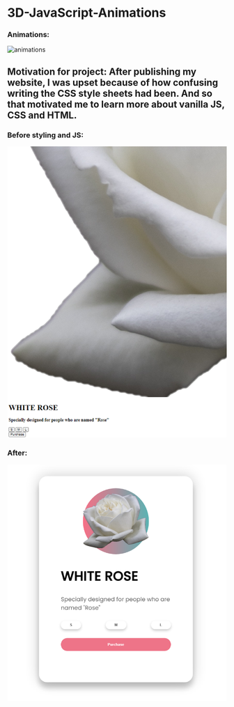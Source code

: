 # 3D-JavaScript-Animations
### Animations:
![animations](animation.gif)

## Motivation for project: After publishing my website, I was upset because of how confusing writing the CSS style sheets had been. And so that motivated me to learn more about vanilla JS, CSS and HTML.

### Before styling and JS:
![before](before.PNG)

### After:
![after](after.PNG)

